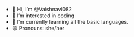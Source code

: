- 👋 Hi, I’m @Vaishnavi082
- 👀 I’m interested in coding
- 🌱 I’m currently learning all the basic languages.
- 😄 Pronouns: she/her


<!---
Vaishnavi082/Vaishnavi082 is a ✨ special ✨ repository because its `README.md` (this file) appears on your GitHub profile.
You can click the Preview link to take a look at your changes.
--->
